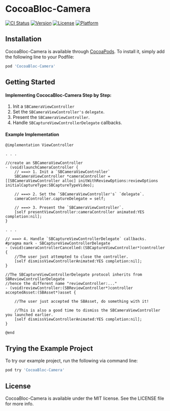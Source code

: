 # CocoaBloc-Camera

[![CI Status](http://img.shields.io/travis/stagebloc/CocoaBloc-Camera.svg?style=flat)](https://travis-ci.org/stagebloc/CocoaBloc-Camera/branches)
[![Version](https://img.shields.io/cocoapods/v/CocoaBloc-Camera.svg?style=flat)](http://cocoapods.org/pods/CocoaBloc-Camera)
[![License](https://img.shields.io/cocoapods/l/CocoaBloc-Camera.svg?style=flat)](http://cocoapods.org/pods/CocoaBloc-Camera)
[![Platform](https://img.shields.io/cocoapods/p/CocoaBloc-Camera.svg?style=flat)](http://cocoapods.org/pods/CocoaBloc-Camera)

## Installation

CocoaBloc-Camera is available through [CocoaPods](http://cocoapods.org). To install
it, simply add the following line to your Podfile:

```ruby
pod 'CocoaBloc-Camera'
```

## Getting Started
#### Implementing CococaBloc-Camera Step by Step:
1. Init a `SBCameraViewController`
2. Set the `SBCameraViewController's` `delegate`.
3. Present the `SBCameraViewController`.
4. Handle `SBCaptureViewControllerDelegate` callbacks.

#### Example Implementation
```objc
@implementation ViewController

. . .

//create an SBCameraViewController
- (void)launchCameraController {
    // ===> 1. Init a `SBCameraViewController`
    SBCameraViewController *cameraController = [[SBCameraViewController alloc] initWithReviewOptions:reviewOptions initialCaptureType:SBCaptureTypeVideo];

    // ===> 2. Set the `SBCameraViewController's` `delegate`.
    cameraController.captureDelegate = self;

    // ===> 3. Present the `SBCameraViewController`.
    [self presentViewController:cameraController animated:YES completion:nil];
}

. . .

// ===> 4. Handle `SBCaptureViewControllerDelegate` callbacks.
#pragma mark - SBCaptureViewControllerDelegate
- (void)cameraControllerCancelled:(SBCaptureViewController*)controller {
    //The user just attempted to close the controller.
    [self dismissViewControllerAnimated:YES completion:nil];
}

//The SBCaptureViewControllerDelegate protocol inherits from SBReviewControllerDelegate
//hence the different name "reviewController:..."
- (void)reviewController:(SBReviewController*)controller acceptedAsset:(SBAsset*)asset {

    //The user just accepted the SBAsset, do something with it!

    //This is also a good time to dismiss the SBCameraViewController you launched earlier.
    [self dismissViewControllerAnimated:YES completion:nil];
}

@end
```


## Trying the Example Project
To try our example project, run the following via command line:
```ruby
pod try 'CocoaBloc-Camera'
```

## License

CocoaBloc-Camera is available under the MIT license. See the LICENSE file for more info.
